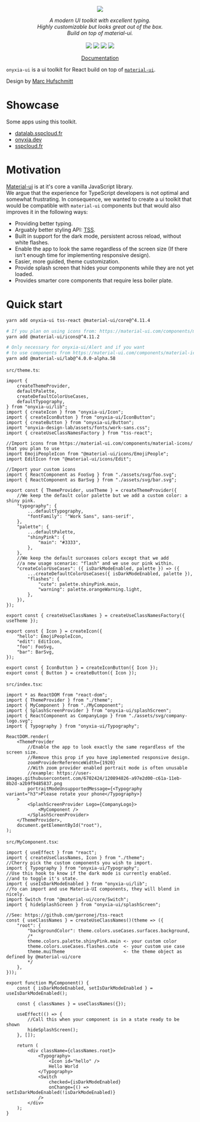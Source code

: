 <p align="center">
    <img src="https://user-images.githubusercontent.com/6702424/120405033-efe83900-c347-11eb-9a7c-7b680c26a18c.png">  
</p>
<p align="center">
    <i>A modern UI toolkit with excellent typing.</i><br>
    <i>Highly customizable but looks great out of the box.</i><br>
    <i>Build on top of material-ui.</i>
    <br>
    <br>
    <img src="https://github.com/garronej/onyxia-ui/workflows/ci/badge.svg?branch=main">
    <img src="https://img.shields.io/bundlephobia/minzip/onyxia-ui">
    <img src="https://img.shields.io/npm/dw/onyxia-ui">
    <img src="https://img.shields.io/npm/l/onyxia-ui">
</p>
<p align="center">
  <a href="https://ui.onyxia.dev">Documentation</a>
</p>

`onyxia-ui` is a ui toolkit for React build on top of [`material-ui`](https://material-ui.com).

Design by [Marc Hufschmitt](http://marchufschmitt.fr/)

# Showcase

Some apps using this toolkit.

-   [datalab.sspcloud.fr](https://datalab.sspcloud.fr/catalog/inseefrlab-helm-charts-datascience)
-   [onyxia.dev](https://onyxia.dev)
-   [sspcloud.fr](https://sspcloud.fr)

# Motivation

[Material-ui](https://material-ui.com) is at it's core a vanilla JavaScript library.  
We argue that the experience for TypeScript developers is not optimal and somewhat frustrating.
In consequence, we wanted to create a ui toolkit that would be compatible with
`material-ui` components but that would also improves it in the following ways:

-   Providing better typing.
-   Arguably better styling API: [TSS](https://github.com/garronej/tss-react).
-   Built in support for the dark mode, persistent across reload, without white flashes.
-   Enable the app to look the same regardless of the screen size (If there isn't enough time for implementing responsive design).
-   Easier, more guided, theme customization.
-   Provide splash screen that hides your components while they are not yet loaded.
-   Provides smarter core components that require less boiler plate.

# Quick start

```bash
yarn add onyxia-ui tss-react @material-ui/core@^4.11.4

# If you plan on using icons from: https://material-ui.com/components/material-icons/
yarn add @material-ui/icons@^4.11.2

# Only necessary for onyxia-ui/Alert and if you want
# to use components from https://material-ui.com/components/material-icons/
yarn add @material-ui/lab@^4.0.0-alpha.58
```

`src/theme.ts`:

```tsx
import {
    createThemeProvider,
    defaultPalette,
    createDefaultColorUseCases,
    defaultTypography,
} from "onyxia-ui/lib";
import { createIcon } from "onyxia-ui/Icon";
import { createIconButton } from "onyxia-ui/IconButton";
import { createButton } from "onyxia-ui/Button";
import "onyxia-design-lab/assets/fonts/work-sans.css";
import { createUseClassNamesFactory } from "tss-react";

//Import icons from https://material-ui.com/components/material-icons/ that you plan to use
import EmojiPeopleIcon from "@material-ui/icons/EmojiPeople";
import EditIcon from "@material-ui/icons/Edit";

//Import your custom icons
import { ReactComponent as FooSvg } from "./assets/svg/foo.svg";
import { ReactComponent as BarSvg } from "./assets/svg/bar.svg";

export const { ThemeProvider, useTheme } = createThemeProvider({
    //We keep the default color palette but we add a custom color: a shiny pink.
    "typography": {
        ...defaultTypography,
        "fontFamily": '"Work Sans", sans-serif',
    },
    "palette": {
        ...defaultPalette,
        "shinyPink": {
            "main": "#3333",
        },
    },
    //We keep the default surceases colors except that we add
    //a new usage scenario: "flash" and we use our pink within.
    "createColorUseCases": ({ isDarkModeEnabled, palette }) => ({
        ...createDefaultColorUseCases({ isDarkModeEnabled, palette }),
        "flashes": {
            "cute": palette.shinyPink.main,
            "warning": palette.orangeWarning.light,
        },
    }),
});

export const { createUseClassNames } = createUseClassNamesFactory({ useTheme });

export const { Icon } = createIcon({
    "hello": EmojiPeopleIcon,
    "edit": EditIcon,
    "foo": FooSvg,
    "bar": BarSvg,
});

export const { IconButton } = createIconButton({ Icon });
export const { Button } = createButton({ Icon });
```

`src/index.tsx`:

```tsx
import * as ReactDOM from "react-dom";
import { ThemeProvider } from "./theme";
import { MyComponent } from "./MyComponent";
import { SplashScreenProvider } from "onyxia-ui/splashScreen";
import { ReactComponent as CompanyLogo } from "./assets/svg/company-logo.svg";
import { Typography } from "onyxia-ui/Typography";

ReactDOM.render(
    <ThemeProvider
        //Enable the app to look exactly the same regardless of the screen size.
        //Remove this prop if you have implemented responsive design.
        zoomProviderReferenceWidth={1920}
        //With zoom provider enabled portrait mode is often unusable
        //example: https://user-images.githubusercontent.com/6702424/120894826-a97e2d00-c61a-11eb-8b2d-a2b9f9485837.png
        portraitModeUnsupportedMessage={<Typography variant="h3">Please rotate your phone</Typography>}
    >
        <SplashScreenProvider Logo={CompanyLogo}>
            <MyComponent />
        </SplashScreenProvider>
    </ThemeProvider>,
    document.getElementById("root"),
);
```

`src/MyComponent.tsx`:

```tsx
import { useEffect } from "react";
import { createUseClassNames, Icon } from "./theme";
//Cherry pick the custom components you wish to import.
import { Typography } from "onyxia-ui/Typography";
//Use this hook to know if the dark mode is currently enabled.
//and to toggle it's state.
import { useIsDarkModeEnabled } from "onyxia-ui/lib";
//Yo can import and use Materia-UI components, they will blend in nicely.
import Switch from "@material-ui/core/Switch";
import { hideSplashScreen } from "onyxia-ui/splashScreen";

//See: https://github.com/garronej/tss-react
const { useClassNames } = createUseClassNames()(theme => ({
    "root": {
        "backgroundColor": theme.colors.useCases.surfaces.background,
        /*
        theme.colors.palette.shinyPink.main <- your custom color
        theme.colors.useCases.flashes.cute  <- your custom use case
        theme.muiTheme                      <- the theme object as defined by @material-ui/core
        */
    },
}));

export function MyComponent() {
    const { isDarkModeEnabled, setIsDarkModeEnabled } = useIsDarkModeEnabled();

    const { classNames } = useClassNames({});

    useEffect(() => {
        //Call this when your component is in a state ready to be shown
        hideSplashScreen();
    }, []);

    return (
        <div className={classNames.root}>
            <Typography>
                <Icon id="hello" />
                Hello World
            </Typography>
            <Switch
                checked={isDarkModeEnabled}
                onChange={() => setIsDarkModeEnabled(!isDarkModeEnabled)}
            />
        </div>
    );
}
```
